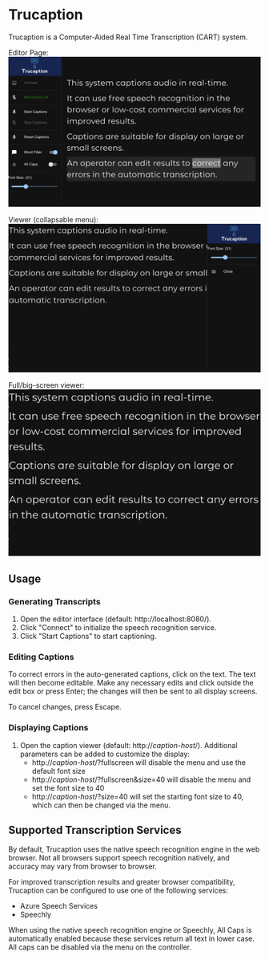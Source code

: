 # Trucaption

Trucaption is a Computer-Aided Real Time Transcription (CART) system.

Editor Page:
![image](docs/images/control.png)

Viewer (collapsable menu):
![image](docs/images/display.png)

Full/big-screen viewer:
![image](docs/images/fullscreen.png)

## Usage

### Generating Transcripts

1. Open the editor interface (default: http://localhost:8080/).
2. Click "Connect" to initialize the speech recognition service.
3. Click "Start Captions" to start captioning.

### Editing Captions

To correct errors in the auto-generated captions, click on the text. The text 
will then become editable. Make any necessary edits and click outside the
edit box or press Enter; the changes will then be sent to all display screens.

To cancel changes, press Escape.

### Displaying Captions

1. Open the caption viewer (default: http://*caption-host*/). Additional
   parameters can be added to customize the display:
    - http://*caption-host*/?fullscreen will disable the menu and use the 
      default font size
    - http://*caption-host*/?fullscreen&size=40 will disable the menu and 
      set the font size to 40
    - http://*caption-host*/?size=40 will set the starting font size to 40,
      which can then be changed via the menu.

## Supported Transcription Services

By default, Trucaption uses the native speech recognition engine in the web 
browser. Not all browsers support speech recognition natively, and accuracy
may vary from browser to browser.

For improved transcription results and greater browser compatibility, 
Trucaption can be configured to use one of the following services:

- Azure Speech Services
- Speechly

When using the native speech recognition engine or Speechly, All Caps is
automatically enabled because these services return all text in lower case.
All caps can be disabled via the menu on the controller.
